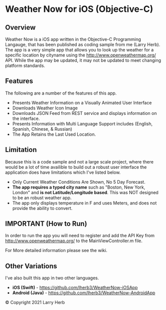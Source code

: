 # Weather Now for iOS (Objective-C)

## Overview
Weather Now is a iOS app written in the Objective-C Programming Langauge, that has been published as coding sample from me (Larry Herb). The app is a very simple app that allows you to look up the weather for a specific location by cityname using the http://www.openweathermap.org/ API. While the app may be updated, it may not be updated to meet changing platform standards.

## Features
The following are a number of the features of this app.
* Presents Weather Information on a Visually Animated User Interface
* Downloads Weather Icon Image
* Downloads JSON Feed from REST service and displays information on the interface.
* Presents Information with Multi Language Support includes (English, Spanish, Chinese, & Russian) 
* The App Retains the Last Used Location.

## Limitation
Because this is a code sample and not a large scale project, where there would be a lot of time availible to build out a robust user interface the application does have limitations which I've listed below.
* Only Current Weather Conditions Are Shown, No 5 Day Forecast.
* **The app requires a typed city name** such as "Boston, New York, London" and **is not Latitude/Longitude based**. This was NOT designed to be an robust weather app.
* The app only displays temperature in F and uses Meters, and does not provide the ability to convert.

## IMPORTANT (How to Run)
In order to run the app you will need to register and add the API Key from http://www.openweathermap.org/ to the MainViewController.m file.

For More detailed information please see the wiki.

## Other Variations
I've also built this app in two other languages.

* **iOS (Swift)** - https://github.com/lherb3/WeatherNow-iOSApp
* **Android (Java)** - https://github.com/lherb3/WeatherNow-AndroidApp

© Copyright 2021 Larry Herb
